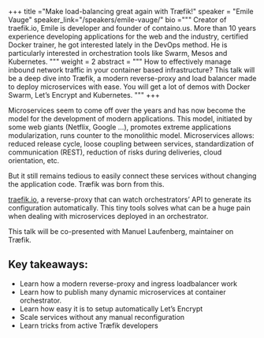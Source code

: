 +++
title ="Make load-balancing great again with Træfik!"
speaker = "Emile Vauge"
speaker_link="/speakers/emile-vauge/"
bio ="""
Creator of traefik.io, Emile is developer and founder of containo.us. More than 10 years experience developing applications for the web and the industry, certified Docker trainer, he got interested lately in the DevOps method. He is particularly interested in orchestration tools like Swarm, Mesos and Kubernetes.
"""
weight = 2
abstract = """
How to effectively manage inbound network traffic in your container based infrastructure? This talk will be a deep dive into Træfik, a modern reverse-proxy and load balancer made to deploy microservices with ease. You will get a lot of demos with Docker Swarm, Let’s Encrypt and Kubernetes.
"""
+++

Microservices seem to come off over the years and has now become the model for the development of modern applications. This model, initiated by some web giants (Netflix, Google …), promotes extreme applications modularization, runs counter to the monolithic model. Microservices allows: reduced release cycle, loose coupling between services, standardization of communication (REST), reduction of risks during deliveries, cloud orientation, etc.

But it still remains tedious to easily connect these services without changing the application code. Træfik was born from this.

[traefik.io](https://traefik.io), a reverse-proxy that can watch orchestrators’ API to generate its configuration automatically. This tiny tools solves what can be a huge pain when dealing with microservices deployed in an orchestrator.

This talk will be co-presented with Manuel Laufenberg, maintainer on Træfik.

## Key takeaways:

* Learn how a modern reverse-proxy and ingress loadbalancer work
* Learn how to publish many dynamic microservices at container orchestrator.
* Learn how easy it is to setup automatically Let’s Encrypt
* Scale services without any manual reconfiguration
* Learn tricks from active Træfik developers
